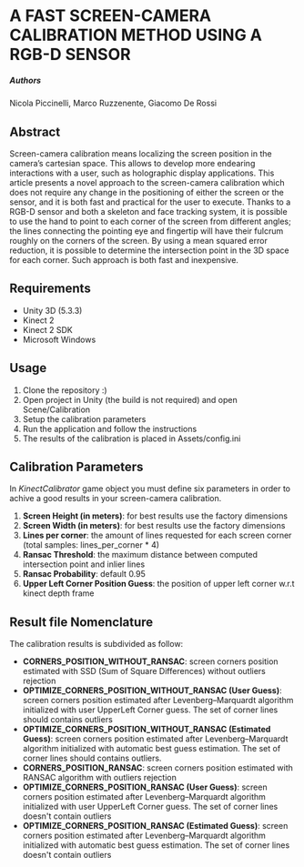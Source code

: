 # A FAST SCREEN-CAMERA CALIBRATION METHOD USING A RGB-D SENSOR

##### Authors
Nicola Piccinelli, Marco Ruzzenente, Giacomo De Rossi

## Abstract
Screen-camera calibration means localizing the screen position in the camera’s cartesian space. This allows to develop more endearing interactions with a user, such as holographic display applications. This article presents a novel approach to the screen-camera calibration which does not require any change in the positioning of either the screen or the sensor, and it is both fast and practical for the user to execute. Thanks to a RGB-D sensor and both a skeleton and face tracking system, it is possible to use the hand to point to each corner of the screen from different angles; the lines connecting the pointing eye and fingertip will have their fulcrum roughly on the corners of the screen. By using a mean squared error reduction, it is possible to determine the intersection point in the 3D space for each corner. Such approach is both fast and inexpensive.

## Requirements
* Unity 3D (5.3.3)
* Kinect 2 
* Kinect 2 SDK
* Microsoft Windows

## Usage
1. Clone the repository :)
2. Open project in Unity (the build is not required) and open Scene/Calibration
3. Setup the calibration parameters
4. Run the application and follow the instructions
5. The results of the calibration is placed in Assets/config.ini 

## Calibration Parameters
In *KinectCalibrator* game object you must define six parameters in order to achive a good results in your screen-camera calibration.

1. **Screen Height (in meters)**: for best results use the factory dimensions
2. **Screen Width (in meters)**: for best results use the factory dimensions
3. **Lines per corner**: the amount of lines requested for each screen corner (total samples: lines_per_corner * 4)
4. **Ransac Threshold**: the maximum distance between computed intersection point and inlier lines
5. **Ransac Probability**: default 0.95
6. **Upper Left Corner Position Guess**: the position of upper left corner w.r.t kinect depth frame

## Result file Nomenclature
The calibration results is subdivided as follow:

* **CORNERS_POSITION_WITHOUT_RANSAC**: screen corners position estimated with SSD (Sum of Square Differences) without outliers rejection
* **OPTIMIZE_CORNERS_POSITION_WITHOUT_RANSAC (User Guess)**: screen corners position estimated after Levenberg–Marquardt algorithm initialized with user UpperLeft Corner guess. The set of corner lines should contains outliers
* **OPTIMIZE_CORNERS_POSITION_WITHOUT_RANSAC (Estimated Guess)**: screen corners position estimated after Levenberg–Marquardt algorithm initialized with automatic best guess estimation. The set of corner lines should contains outliers.
* **CORNERS_POSITION_RANSAC**: screen corners position estimated with RANSAC algorithm with outliers rejection
* **OPTIMIZE_CORNERS_POSITION_RANSAC (User Guess)**: screen corners position estimated after Levenberg–Marquardt algorithm initialized with user UpperLeft Corner guess. The set of corner lines doesn't contain outliers
* **OPTIMIZE_CORNERS_POSITION_RANSAC (Estimated Guess)**: screen corners position estimated after Levenberg–Marquardt algorithm initialized with automatic best guess estimation. The set of corner lines doesn't contain outliers
